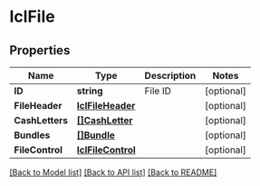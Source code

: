 # IclFile

## Properties

Name | Type | Description | Notes
------------ | ------------- | ------------- | -------------
**ID** | **string** | File ID | [optional] 
**FileHeader** | [**IclFileHeader**](ICLFileHeader.md) |  | [optional] 
**CashLetters** | [**[]CashLetter**](CashLetter.md) |  | [optional] 
**Bundles** | [**[]Bundle**](Bundle.md) |  | [optional] 
**FileControl** | [**IclFileControl**](ICLFileControl.md) |  | [optional] 

[[Back to Model list]](../README.md#documentation-for-models) [[Back to API list]](../README.md#documentation-for-api-endpoints) [[Back to README]](../README.md)


